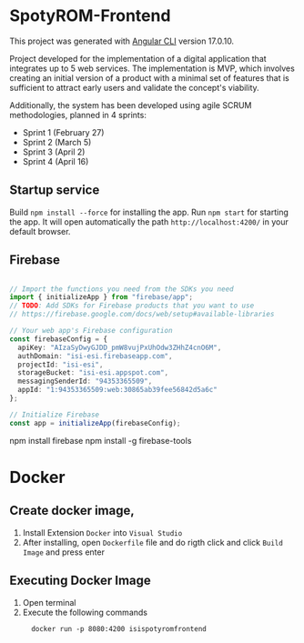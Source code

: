 # SpotyROM-Frontend

This project was generated with [Angular CLI](https://github.com/angular/angular-cli) version 17.0.10.

Project developed for the implementation of a digital application that integrates up to 5 web services. The implementation is MVP, which involves creating an initial version of a product with a minimal set of features that is sufficient to attract early users and validate the concept's viability.

Additionally, the system has been developed using agile SCRUM methodologies, planned in 4 sprints:

- Sprint 1 (February 27)
- Sprint 2 (March 5)
- Sprint 3 (April 2)
- Sprint 4 (April 16)

## Startup service
Build `npm install --force` for installing the app.
Run `npm start` for starting the app. It will open automatically the path `http://localhost:4200/` in your default browser. 


## Firebase

```ts

// Import the functions you need from the SDKs you need
import { initializeApp } from "firebase/app";
// TODO: Add SDKs for Firebase products that you want to use
// https://firebase.google.com/docs/web/setup#available-libraries

// Your web app's Firebase configuration
const firebaseConfig = {
  apiKey: "AIzaSyDwyGJDD_pmW8vujPxUhOdw3ZHhZ4cnO6M",
  authDomain: "isi-esi.firebaseapp.com",
  projectId: "isi-esi",
  storageBucket: "isi-esi.appspot.com",
  messagingSenderId: "94353365509",
  appId: "1:94353365509:web:30865ab39fee56842d5a6c"
};

// Initialize Firebase
const app = initializeApp(firebaseConfig);
```
npm install firebase
npm install -g firebase-tools


# Docker

## Create docker image, 

1. Install Extension `Docker` into `Visual Studio`
2. After installing, open ``Dockerfile`` file and do rigth click and click ``Build Image`` and press enter

## Executing Docker Image

1. Open terminal
2. Execute the following commands
    ``` terminal
      docker run -p 8080:4200 isispotyromfrontend   
    ```